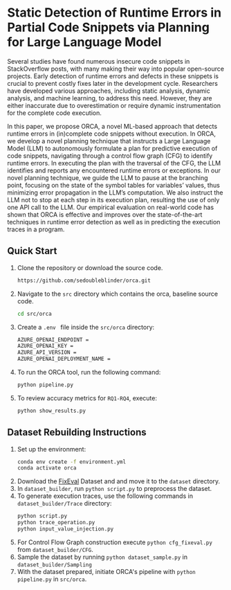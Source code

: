 # Static Detection of Runtime Errors in Partial Code Snippets via Planning for Large Language Model

Several studies have found numerous insecure code snippets in StackOverflow posts, with many making their way into popular open-source projects. Early detection of runtime errors and defects in these snippets is crucial to prevent costly fixes later in the development cycle. Researchers have developed various approaches, including static analysis, dynamic analysis, and machine learning, to address this need. However, they are either inaccurate due to overestimation or require dynamic instrumentation for the complete code execution.

In this paper, we propose ORCA, a novel ML-based approach that detects runtime errors in (in)complete code snippets without execution. In ORCA, we develop a novel planning technique that instructs a Large Language Model (LLM) to autonomously formulate a plan for predictive execution of code snippets, navigating through a control flow graph (CFG) to identify runtime errors. In executing the plan with the traversal of the CFG, the LLM identifies and reports any encountered runtime errors or exceptions. In our novel planning technique, we guide the LLM to pause at the branching point, focusing on the state of the symbol tables for variables’ values, thus minimizing error propagation in the LLM’s computation. We also instruct the LLM not to stop at each step in its execution plan, resulting the use of only one API call to the LLM. Our empirical evaluation on real-world code has shown that ORCA is effective and improves over the state-of-the-art techniques in runtime error detection as well as in predicting the execution traces in a program.

## Quick Start

1. Clone the repository or download the source code.
   ```bash
   https://github.com/sedoubleblinder/orca.git
2. Navigate to the ```src``` directory which contains the orca, baseline source code.
   ```bash
   cd src/orca
3. Create a ```.env ``` file inside the ```src/orca``` directory:
   ```bash
   AZURE_OPENAI_ENDPOINT = 
   AZURE_OPENAI_KEY = 
   AZURE_API_VERSION = 
   AZURE_OPENAI_DEPLOYMENT_NAME =
4. To run the ORCA tool, run the following command:
   ```bash
   python pipeline.py
5. To review accuracy metrics for ```RQ1-RQ4```, execute:
   ```bash
   python show_results.py
   ```
   
## Dataset Rebuilding Instructions

1. Set up the environment:
   ```bash
   conda env create -f environment.yml
   conda activate orca
2. Download the [FixEval](https://drive.google.com/file/d/1LqQVAXltAQdodzhoylgYvL0vt3r_u_Bu/view?usp=sharing) Dataset and and move it to the ```dataset``` directory.
3. In ```dataset_builder```, run ```python script.py``` to preprocess the dataset.
4. To generate execution traces, use the following commands in ```dataset_builder/Trace``` directory:
   ```bash
   python script.py
   python trace_operation.py
   python input_value_injection.py
6. For Control Flow Graph construction execute  ```python cfg_fixeval.py``` from ```dataset_builder/CFG```.
7. Sample the dataset by running ```python dataset_sample.py``` in ```dataset_builder/Sampling```
8. With the dataset prepared, initiate ORCA's pipeline with ```python pipeline.py``` in ```src/orca```.
   
   
